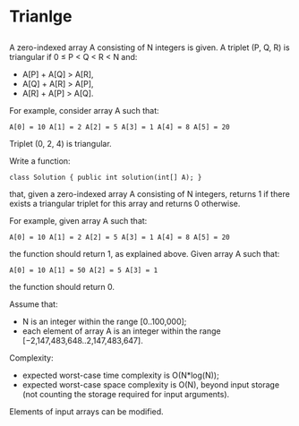 # Trianlge
##

A zero-indexed array A consisting of N integers is given. A triplet (P, Q, R) is triangular if 0 ≤ P < Q < R < N and:
*	A[P] + A[Q] > A[R],
*	A[Q] + A[R] > A[P],
*	A[R] + A[P] > A[Q].

For example, consider array A such that:

```A[0] = 10 A[1] = 2 A[2] = 5 A[3] = 1 A[4] = 8 A[5] = 20```

Triplet (0, 2, 4) is triangular.

Write a function:

```class Solution { public int solution(int[] A); }```

that, given a zero-indexed array A consisting of N integers, returns 1 if there exists a triangular triplet for this array and returns 0 otherwise.

For example, given array A such that:

```A[0] = 10 A[1] = 2 A[2] = 5 A[3] = 1 A[4] = 8 A[5] = 20```

the function should return 1, as explained above. Given array A such that:

```A[0] = 10 A[1] = 50 A[2] = 5 A[3] = 1```

the function should return 0.

Assume that:
*	N is an integer within the range [0..100,000];
*	each element of array A is an integer within the range [−2,147,483,648..2,147,483,647].

Complexity:
*	expected worst-case time complexity is O(N*log(N));
*	expected worst-case space complexity is O(N), beyond input storage (not counting the storage required for input arguments).

Elements of input arrays can be modified.
